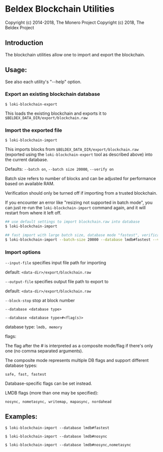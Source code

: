 # Beldex Blockchain Utilities

Copyright (c) 2014-2018, The Monero Project
Copyright (c)      2018, The Beldex Project

## Introduction

The blockchain utilities allow one to import and export the blockchain.

## Usage:

See also each utility's "--help" option.

### Export an existing blockchain database

`$ loki-blockchain-export`

This loads the existing blockchain and exports it to `$BELDEX_DATA_DIR/export/blockchain.raw`

### Import the exported file

`$ loki-blockchain-import`

This imports blocks from `$BELDEX_DATA_DIR/export/blockchain.raw` (exported using the
`loki-blockchain-export` tool as described above) into the current database.

Defaults: `--batch on`, `--batch size 20000`, `--verify on`

Batch size refers to number of blocks and can be adjusted for performance based on available RAM.

Verification should only be turned off if importing from a trusted blockchain.

If you encounter an error like "resizing not supported in batch mode", you can just re-run
the `loki-blockchain-import` command again, and it will restart from where it left off.

```bash
## use default settings to import blockchain.raw into database
$ loki-blockchain-import

## fast import with large batch size, database mode "fastest", verification off
$ loki-blockchain-import --batch-size 20000 --database lmdb#fastest --verify off

```

### Import options

`--input-file`
specifies input file path for importing

default: `<data-dir>/export/blockchain.raw`

`--output-file`
specifies output file path to export to

default: `<data-dir>/export/blockchain.raw`

`--block-stop`
stop at block number

`--database <database type>`

`--database <database type>#<flag(s)>`

database type: `lmdb, memory`

flags:

The flag after the # is interpreted as a composite mode/flag if there's only
one (no comma separated arguments).

The composite mode represents multiple DB flags and support different database types:

`safe, fast, fastest`

Database-specific flags can be set instead.

LMDB flags (more than one may be specified):

`nosync, nometasync, writemap, mapasync, nordahead`

## Examples:

```
$ loki-blockchain-import --database lmdb#fastest

$ loki-blockchain-import --database lmdb#nosync

$ loki-blockchain-import --database lmdb#nosync,nometasync
```
